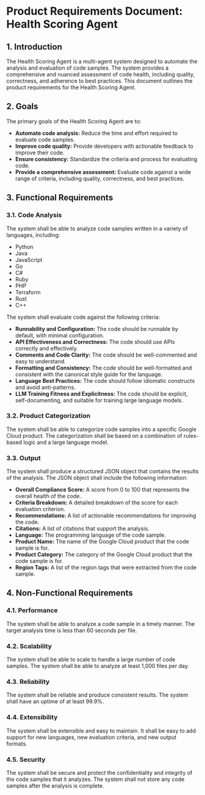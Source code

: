 # Product Requirements Document: Health Scoring Agent

## 1. Introduction

The Health Scoring Agent is a multi-agent system designed to automate the analysis and evaluation of code samples. The system provides a comprehensive and nuanced assessment of code health, including quality, correctness, and adherence to best practices. This document outlines the product requirements for the Health Scoring Agent.

## 2. Goals

The primary goals of the Health Scoring Agent are to:

*   **Automate code analysis:** Reduce the time and effort required to evaluate code samples.
*   **Improve code quality:** Provide developers with actionable feedback to improve their code.
*   **Ensure consistency:** Standardize the criteria and process for evaluating code.
*   **Provide a comprehensive assessment:** Evaluate code against a wide range of criteria, including quality, correctness, and best practices.

## 3. Functional Requirements

### 3.1. Code Analysis

The system shall be able to analyze code samples written in a variety of languages, including:

*   Python
*   Java
*   JavaScript
*   Go
*   C#
*   Ruby
*   PHP
*   Terraform
*   Rust
*   C++

The system shall evaluate code against the following criteria:

*   **Runnability and Configuration:** The code should be runnable by default, with minimal configuration.
*   **API Effectiveness and Correctness:** The code should use APIs correctly and effectively.
*   **Comments and Code Clarity:** The code should be well-commented and easy to understand.
*   **Formatting and Consistency:** The code should be well-formatted and consistent with the canonical style guide for the language.
*   **Language Best Practices:** The code should follow idiomatic constructs and avoid anti-patterns.
*   **LLM Training Fitness and Explicitness:** The code should be explicit, self-documenting, and suitable for training large language models.

### 3.2. Product Categorization

The system shall be able to categorize code samples into a specific Google Cloud product. The categorization shall be based on a combination of rules-based logic and a large language model.

### 3.3. Output

The system shall produce a structured JSON object that contains the results of the analysis. The JSON object shall include the following information:

*   **Overall Compliance Score:** A score from 0 to 100 that represents the overall health of the code.
*   **Criteria Breakdown:** A detailed breakdown of the score for each evaluation criterion.
*   **Recommendations:** A list of actionable recommendations for improving the code.
*   **Citations:** A list of citations that support the analysis.
*   **Language:** The programming language of the code sample.
*   **Product Name:** The name of the Google Cloud product that the code sample is for.
*   **Product Category:** The category of the Google Cloud product that the code sample is for.
*   **Region Tags:** A list of the region tags that were extracted from the code sample.

## 4. Non-Functional Requirements

### 4.1. Performance

The system shall be able to analyze a code sample in a timely manner. The target analysis time is less than 60 seconds per file.

### 4.2. Scalability

The system shall be able to scale to handle a large number of code samples. The system shall be able to analyze at least 1,000 files per day.

### 4.3. Reliability

The system shall be reliable and produce consistent results. The system shall have an uptime of at least 99.9%.

### 4.4. Extensibility

The system shall be extensible and easy to maintain. It shall be easy to add support for new languages, new evaluation criteria, and new output formats.

### 4.5. Security

The system shall be secure and protect the confidentiality and integrity of the code samples that it analyzes. The system shall not store any code samples after the analysis is complete.